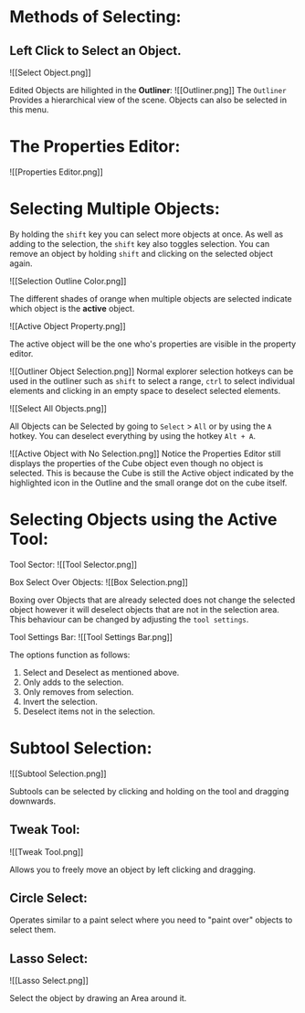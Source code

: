 # Methods of Selecting:

## Left Click to Select an Object.

![[Select Object.png]]

Edited Objects are hilighted in the **Outliner**:
![[Outliner.png]]
The `Outliner` Provides a hierarchical view of the scene. Objects can also be selected in this menu. 

# The Properties Editor:

![[Properties Editor.png]]

# Selecting Multiple Objects:

By holding the `shift` key you can select more objects at once. As well as adding to the selection, the `shift` key also toggles selection. You can remove an object by holding `shift` and clicking on the selected object again.

![[Selection Outline Color.png]]


The different shades of orange when multiple objects are selected indicate which object is the **active** object.

![[Active Object Property.png]]

The active object will be the one who's properties are visible in the property editor.

![[Outliner Object Selection.png]]
Normal explorer selection hotkeys can be used in the outliner such as `shift` to select a range, `ctrl` to select individual elements and clicking in an empty space to deselect selected elements.

![[Select All Objects.png]]

All Objects can be Selected by going to `Select` > `All` or by using the `A` hotkey. You can deselect everything by using the hotkey `Alt + A`.

![[Active Object with No Selection.png]]
Notice the Properties Editor still displays the properties of the Cube object even though no object is selected. This is because the Cube is still the Active object indicated by the highlighted icon in the Outline and the small orange dot on the cube itself.

# Selecting Objects using the Active Tool:

Tool Sector:
![[Tool Selector.png]]

Box Select Over Objects:
![[Box Selection.png]]

Boxing over Objects that are already selected does not change the selected object however it will deselect objects that are not in the selection area. This behaviour can be changed by adjusting the `tool settings`.

Tool Settings Bar:
![[Tool Settings Bar.png]]

The options function as follows:

1. Select and Deselect as mentioned above.
2. Only adds to the selection.
3. Only removes from selection.
4. Invert the selection.
5. Deselect items not in the selection.

# Subtool Selection:

![[Subtool Selection.png]]

Subtools can be selected by clicking and holding on the tool and dragging downwards.

## Tweak Tool:

![[Tweak Tool.png]]

Allows you to freely move an object by left clicking and dragging.

## Circle Select:

Operates similar to a paint select where you need to "paint over" objects to select them.

## Lasso Select:

![[Lasso Select.png]]

Select the object by drawing an Area around it.